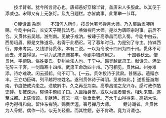 <!-- { "loadSidebar": true } -->
　　按半臂者。犹今所言背心也。唐郑愚好穿锦半臂。盖唐宋人多服此。以其便于添减也。宋祁又有上元张灯。及九日题糕。亦皆韵事。此第举一节耳。 

　　○鲠诗谶 杂剧 
　　不知何人所作。按贯休署号禅月大师。乃入蜀后孟昶所赐。今剧中白云。长安天子赐我法号。唤做禅月大师。是以为唐昭宗时事。前后不合。又贯休去吴越。游荆南。见放于成汭。被疎于高季昌而后入蜀。今剧中白云。西蜀峨眉。原是文殊道场。若得于此栖迟。可了暮年时日。为是别了寺主。持钵西行。亦未考实。又钱镠待贯休。本有二说。一以为令改十四州为四十州。贯休不可而去。未尝得见。一以为武肃遗赠甚丰。今剧中错综用之。 
　　十国春秋云。僧贯休、字德隐。俗姓姜氏。婺州兰溪人也。干宁中。谒吴越武肃王。献诗云。满堂花醉三千客。一剑霜寒十四州。武肃王命改四十州。乃可相见。贯休曰。州亦难添。诗亦难改。闲云孤鹤。何不可飞。【一云。贯休投诗于武肃。甚惬志。遗赠亦丰。王立功臣碑。列平越将校姓名。遂刊贯休诗于碑阴。见重如此。】遂担簦游荆南。节度使成汭患之。递放黔中。久之再至荆南。高季昌馆之龙兴寺。感时政作酷吏辞。复被疎远。郁悒中题砚子曰。入匣始身安。或以为匣者蜀也。相劝来蜀。遂至成都。上陈情颂。复献诗。有云一瓶一钵垂垂老。万水千山得得来。高祖大悦。呼为得得和尙。留住东禅院。赐赉优渥。署号禅月大师。 
　　鲠诗谶者。言贯休为人骨鲠。偶作一诗。似无关轻重。而其性鲠。必不肯改。竟为诗谶也。  
